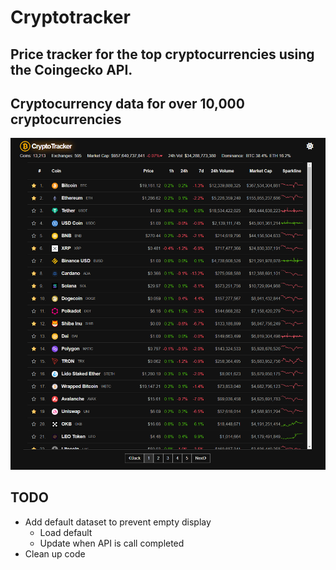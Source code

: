 # Cryptotracker
## Price tracker for the top cryptocurrencies using the Coingecko API.
## Cryptocurrency data for over 10,000 cryptocurrencies 

![Example image](./src/assets/example.png)

## TODO
- Add default dataset to prevent empty display
  - Load default
  - Update when API is call completed
- Clean up code
